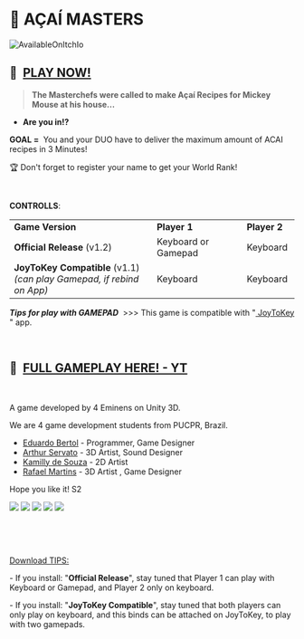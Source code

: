 # 🍨 AÇAÍ MASTERS
![AvailableOnItchIo](https://github.com/DuduBertol/XP-Game2/assets/88258208/2c50c005-2578-4309-8e50-07a46dc0fcf7)
<h2>🍨&nbsp; <a href="https://dudubertoldev.itch.io/acai-masters" target="_blank">PLAY NOW!</a></h2>
<blockquote><strong>The Masterchefs were called to make Açaí Recipes for Mickey Mouse at his house...<br></strong></blockquote>
<ul><li><strong>Are you in!?&nbsp;</strong></li></ul>
<p><span></span></p>
<p><strong>GOAL =</strong> &nbsp;You and your DUO have to deliver the maximum amount of ACAI recipes in 3 Minutes!&nbsp;</p>
<p>🏆 Don't forget to register your name to get your World Rank!</p>
<p><br></p>
<p><strong>CONTROLLS</strong>:</p>
<table><tbody><tr><td><strong>Game Version</strong></td><td><strong>Player 1</strong></td><td><strong>Player 2</strong></td></tr><tr><td><strong>Official Release</strong>&nbsp;(v1.2)<strong></strong></td><td>Keyboard or Gamepad</td><td>Keyboard</td></tr><tr><td><strong>JoyToKey Compatible</strong> (v1.1)<br><em>(can play&nbsp;Gamepad, if rebind on App)</em></td><td>Keyboard&nbsp;</td><td>Keyboard&nbsp;</td></tr></tbody></table>
<p><strong><em>Tips for play&nbsp;with GAMEPAD</em></strong> &nbsp;&gt;&gt;&gt; This game is compatible with&nbsp;"<a href="https://joytokey.net/en/download" target="_blank"> JoyToKey</a> " app.</p>
<p><br></p>
<h2>🍨&nbsp; <a href="https://youtu.be/7LJ7OE8FGKo" target="_blank">FULL GAMEPLAY HERE! - YT</a></h2>
<p><br></p>
<p>A game developed by 4 Eminens on Unity 3D.</p>
<p>We are 4 game development students from PUCPR, Brazil.</p>
<ul><li><a href="https://dudubertoldev.itch.io" target="_blank">Eduardo Bertol</a> - Programmer, Game Designer</li><li><a href="https://tucatecutuca.itch.io" target="_blank">Arthur Servato</a> -&nbsp;3D Artist, Sound Designer</li><li><a href="https://itkamy.itch.io" target="_blank">Kamilly de Souza</a> - 2D&nbsp;Artist&nbsp;</li><li><a href="https://kaiubi246.itch.io" target="_blank">Rafael Martins</a> - 3D Artist&nbsp;, Game Designer</li></ul>
<p>Hope you like it! S2</p>
<p class="text-center"><a href="https://www.linkedin.com/in/eduardo-bertol" target="_blank" style="background-color: var(--itchio_white_back); font-family: inherit;"><img src="https://img.shields.io/badge/-LinkedIn-%230077B5?style=for-the-badge&logo=linkedin&logoColor=white" target="_blank"></a>&nbsp;<a href="https://dudubertoldev.itch.io/" target="_blank" style="background-color: var(--itchio_white_back); font-family: inherit;"><img src="https://img.shields.io/badge/Itch.io-FA5C5C?style=for-the-badge&logo=itchdotio&logoColor=white" target="_blank"></a>&nbsp;<a href="https://twitter.com/dudubertoldev" style="background-color: var(--itchio_white_back); font-family: inherit;"><img src="https://img.shields.io/badge/Twitter-1DA1F2?style=for-the-badge&logo=twitter&logoColor=white" target="_blank"></a>&nbsp;<a href="https://instagram.com/dudubertol_" target="_blank" style="background-color: var(--itchio_white_back); font-family: inherit;"><img src="https://img.shields.io/badge/-Instagram-%23E4405F?style=for-the-badge&logo=instagram&logoColor=white" target="_blank"></a>&nbsp;<a href="mailto:dudubertoldev@gmail.com" style="background-color: var(--itchio_white_back); font-family: inherit;"><img src="https://img.shields.io/badge/-Gmail-%23333?style=for-the-badge&logo=gmail&logoColor=white" target="_blank"></a></p>
<p><br></p>
<p><br></p>
<p><u>Download TIPS:</u></p>
<p>-&nbsp;If you install: "<strong>Official Release</strong>", stay tuned that Player 1 can play with Keyboard or Gamepad, and Player 2 only on keyboard.</p>
<p>- If you install: "<strong>JoyToKey Compatible</strong>", stay tuned that both players can only play on keyboard, and this binds can be attached on JoyToKey, to play with two&nbsp;gamepads.</p>
